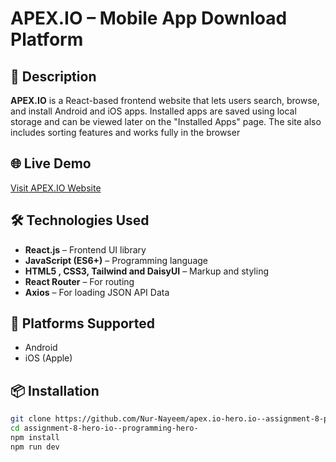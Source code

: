 # APEX.IO – Mobile App Download Platform

## 🚀 Description

**APEX.IO** is a React-based frontend website that lets users search, browse, and install Android and iOS apps. Installed apps are saved using local storage and can be viewed later on the "Installed Apps" page. The site also includes sorting features and works fully in the browser

## 🌐 Live Demo

<a href="https://apex-io-nur-nayeem.pages.dev/apps">Visit APEX.IO Website</a>

## 🛠 Technologies Used

- **React.js** – Frontend UI library
- **JavaScript (ES6+)** – Programming language
- **HTML5 , CSS3, Tailwind and DaisyUI** – Markup and styling
- **React Router** – For routing
- **Axios** – For loading JSON API Data

## 📱 Platforms Supported

- Android
- iOS (Apple)

## 📦 Installation

```bash
git clone https://github.com/Nur-Nayeem/apex.io-hero.io--assignment-8-programming-hero
cd assignment-8-hero-io--programming-hero-
npm install
npm run dev
```
